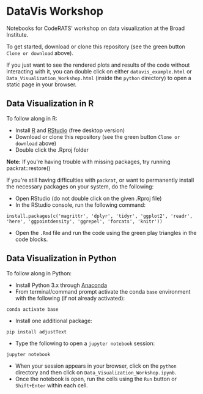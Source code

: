 # DataVis Workshop

Notebooks for CodeRATS' workshop on data visualization at the Broad Institute. 

To get started, download or clone this repository (see the green button `Clone or download` above). 

If you just want to see the rendered plots and results of the code without interacting with it, you can double click on either `datavis_example.html` or `Data_Visualization_Workshop.html` (inside the `python` directory) to open a static page in your browser. 

## Data Visualization in R
To follow along in R:
* Install [R](https://cloud.r-project.org/) and [RStudio](https://rstudio.com/products/rstudio/download/) (free desktop version)
* Download or clone this repository (see the green button `Clone or download` above)
* Double click the .Rproj folder

**Note:** If you're having trouble with missing packages, try running packrat::restore()

If you're still having difficulties with `packrat`, or want to permanently install the necessary packages on your system, do the following:
* Open RStudio (do not double click on the given .Rproj file)
* In the RStudio console, run the following command: 
```
install.packages(c('magrittr', 'dplyr', 'tidyr', 'ggplot2', 'readr', 'here', 'ggpointdensity', 'ggrepel', 'forcats', 'knitr'))
```
* Open the `.Rmd` file and run the code using the green play triangles in the code blocks. 

## Data Visualization in Python
To follow along in Python:
* Install Python 3.x through [Anaconda](https://docs.anaconda.com/anaconda/install/)
* From terminal/command prompt activate the conda `base` environment with the following (if not already activated):
```
conda activate base
```
* Install one additional package:
```
pip install adjustText
```
* Type the following to open a `jupyter notebook` session:
```
jupyter notebook
```
* When your session appears in your browser, click on the `python` directory and then click on `Data_Visualization_Workshop.ipynb`.
* Once the notebook is open, run the cells using the `Run` button or `Shift+Enter` within each cell.

